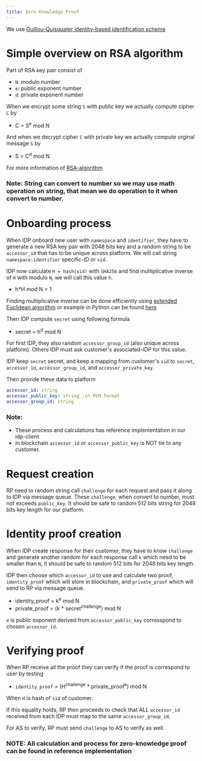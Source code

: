 ```yaml
---
title: Zero Knowledge Proof
---
```


We use [Guillou-Quisquater identity-based identification scheme](https://flylib.com/books/en/3.230.1.96/1/)

# Simple overview on RSA algorithm

Part of RSA key pair consist of
* `N`: modulo number
* `e`: public exponent number
* `d`: private exponent number

When we encrypt some string `S` with public key we actually compute cipher `C` by
* C = S<sup>e</sup> mod N

And when we decrypt cipher `C` with private key we actually compute orginal message `S` by
* S = C<sup>d</sup> mod N

For more information of [RSA-algorithm](https://en.wikipedia.org/wiki/RSA_(cryptosystem))

### Note: String can convert to number so we may use math operation on string, that mean we do operation to it when convert to number.

# Onboarding process

When IDP onboard new user with `namespace` and `identifier`, they have to generate a new RSA key pair with 2048 bits key and a random string to be `accessor_id` that has to be unique across platform.
We will call string `namespace:identifier` specific-ID or `sid`.

IDP now calculate `H = hash(sid)` with `SHA256` and find multiplicative inverse of `H` with modulo `N`, we will call this value `h`.
* h*H mod N = 1

Finding multiplicative inverse can be done efficiently using [extended Euclidean algorithm](https://en.wikipedia.org/wiki/Extended_Euclidean_algorithm) or example in Python can be found [here](https://stackoverflow.com/questions/4798654/modular-multiplicative-inverse-function-in-python)

Then IDP compute `secret` using following formula 
* secret = h<sup>d</sup> mod N

For first IDP, they also random `accessor_group_id` (also unique across platform). Others IDP must ask customer's associated-IDP for this value.

IDP keep `secret` secret, and keep a mapping from customer's `sid` to `secret`, `accessor_id`, `accessor_group_id`, and `accessor_private_key`.

Then provide these data to platform
```yaml
accessor_id: string
accessor_public_key: string ;in PEM format
accessor_group_id: string
``` 

### Note: 
* These process and calculations has reference implementation in our idp-client
* In blockchain `accessor_id` or `accessor_public_key` is NOT tie to any customer.

# Request creation

RP need to random string call `challenge` for each request and pass it along to IDP via message queue. These `challenge`, when convert to number, must not exceeds `public_key`.
It should be safe to random 512 bits string for 2048 bits key length for our platform.

# Identity proof creation

When IDP create response for their customer, they have to know `challenge` and generate another random for each response call `k`
which need to be smaller than `N`, it should be safe to random 512 bits for 2048 bits key length.

IDP then choose which `accessor_id` to use and calculate two proof, `identity_proof` which will store in blockchain, and `private_proof` which will send to RP via message queue.

* identity_proof = k<sup>e</sup> mod N
* private_proof = (k * secret<sup>challenge</sup>) mod N

`e` is public exponent derived from `accessor_public_key` corresspond to chosen `accessor_id`.

# Verifying proof

When RP receive all the proof they can verify if the proof is correspond to user by testing

* `identity_proof` = (H<sup>challenge</sup> * private_proof<sup>e</sup>) mod N

When `H` is hash of `sid` of customer.

If this equality holds, RP then proceeds to check that ALL `accessor_id` received from each IDP must map to the same `accessor_group_id`.

For AS to verify, RP must send `challenge` to AS to verify as well.

### NOTE: All calculation and process for zero-knowledge proof can be found in reference implementation
